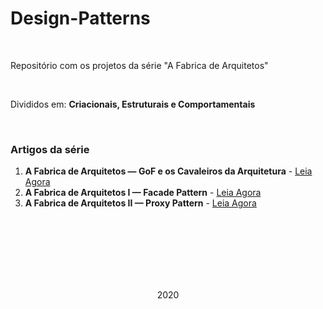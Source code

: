 # Design-Patterns
<br>
<p>Repositório com os projetos da série "A Fabrica de Arquitetos"</p>
<br>
<p>Divididos em: <strong>Criacionais, Estruturais e Comportamentais</strong></p>
<br>
<h3>Artigos da série</h3>
<ol>
  <li><strong>A Fabrica de Arquitetos — GoF e os Cavaleiros da Arquitetura</strong> - <a href="https://eschechola.com.br/2020/02/13/a-fabrica-de-arquitetos-gof-e-os-cavaleiros-da-arquitetura">Leia Agora</a></li>
  <li><strong>A Fabrica de Arquitetos I — Facade Pattern</strong> - <a href="https://eschechola.com.br/2020/02/13/a-fabrica-de-arquitetos-i-facade-pattern">Leia Agora</a></li>
  <li><strong>A Fabrica de Arquitetos II — Proxy Pattern</strong> - <a href="https://eschechola.com.br/2020/03/11/a-fabrica-de-arquitetos-ii-proxy-pattern">Leia Agora</a></li>
</ol>

<br><br><br>
<br><br><br>

<p align="center">2020</p>
